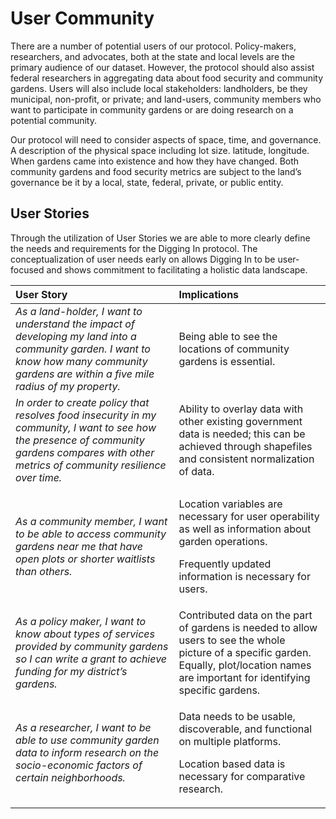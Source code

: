 # User Community

There are a number of potential users of our protocol. Policy-makers, researchers, and advocates, both at the state and local levels are the primary audience of our dataset. However, the protocol should also assist federal researchers in aggregating data about food security and community gardens. Users will also include local stakeholders: landholders, be they municipal, non-profit, or private; and land-users, community members who want to participate in community gardens or are doing research on a potential community.

Our protocol will need to consider aspects of space, time, and governance. A description of the physical space including lot size. latitude, longitude. When gardens came into existence and how they have changed. Both community gardens and food security metrics are subject to the land’s governance be it by a local, state, federal, private, or public entity.

## User Stories

Through the utilization of User Stories we are able to more clearly define the needs and requirements for the Digging In protocol. The conceptualization of user needs early on allows Digging In to be user-focused and shows commitment to facilitating a holistic data landscape.

<table>
  <thead>
    <tr>
      <th style="text-align:left">User Story</th>
      <th style="text-align:left">Implications</th>
    </tr>
  </thead>
  <tbody>
    <tr>
      <td style="text-align:left"><em>As a land-holder, I want to understand the impact of developing my land into a community garden. I want to know how many community gardens are within a five mile radius of my property.</em>
      </td>
      <td style="text-align:left">Being able to see the locations of community gardens is essential.</td>
    </tr>
    <tr>
      <td style="text-align:left"><em>In order to create policy that resolves food insecurity in my community, I want to see how the presence of community gardens compares with other metrics of community resilience over time.</em>
      </td>
      <td style="text-align:left">Ability to overlay data with other existing government data is needed;
        this can be achieved through shapefiles and consistent normalization of
        data.</td>
    </tr>
    <tr>
      <td style="text-align:left"><em>As a community member, I want to be able to access community gardens near me that have open plots or shorter waitlists than others.</em>
      </td>
      <td style="text-align:left">
        <p>Location variables are necessary for user operability as well as information
          about garden operations.
          <br />
        </p>
        <p>Frequently updated information is necessary for users.</p>
      </td>
    </tr>
    <tr>
      <td style="text-align:left"><em>As a policy maker, I want to know about types of services provided by community gardens so I can write a grant to achieve funding for my district&#x2019;s gardens.</em>
      </td>
      <td style="text-align:left">Contributed data on the part of gardens is needed to allow users to see
        the whole picture of a specific garden. Equally, plot/location names are
        important for identifying specific gardens.</td>
    </tr>
    <tr>
      <td style="text-align:left"><em>As a researcher, I want to be able to use community garden data to inform research on the socio-economic factors of certain neighborhoods.</em>
      </td>
      <td style="text-align:left">
        <p>Data needs to be usable, discoverable, and functional on multiple platforms.
          <br
          />
        </p>
        <p>Location based data is necessary for comparative research.</p>
      </td>
    </tr>
  </tbody>
</table>